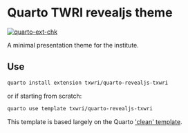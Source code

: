 # Quarto TWRI revealjs theme

[![quarto-ext-chk](https://github.com/TxWRI/quarto-revealjs-txwri/actions/workflows/check-template.yaml/badge.svg)](https://github.com/TxWRI/quarto-revealjs-txwri/actions/workflows/check-template.yaml)

A minimal presentation theme for the institute.

## Use

```bash
quarto install extension txwri/quarto-revealjs-txwri
```

or if starting from scratch:

```bash
quarto use template txwri/quarto-revealjs-txwri
```

This template is based largely on the Quarto ['clean' template](https://github.com/grantmcdermott/quarto-revealjs-clean).

